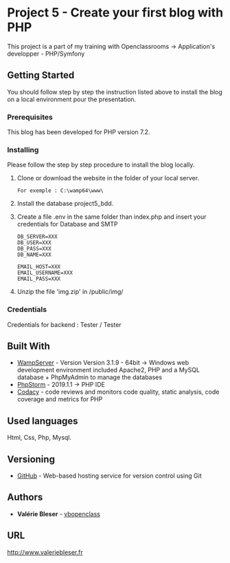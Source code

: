 # Project 5 - Create your first blog with PHP

This project is a part of my training with Openclassrooms -> Application's developper - PHP/Symfony

## Getting Started

You should follow step by step the instruction listed above  to install the blog on a local environment pour the presentation. 

### Prerequisites

This blog has been developed for PHP version 7.2.

### Installing

Please follow the step by step procedure to install the blog locally. 

1. Clone or download the website in the folder of your local server.
    ```
    For exemple : C:\wamp64\www\
    ```
2. Install the database project5_bdd.

3. Create a file .env in the same folder than index.php and insert your credentials for Database and SMTP
    ```
    DB_SERVER=XXX
    DB_USER=XXX
    DB_PASS=XXX
    DB_NAME=XXX
    
    EMAIL_HOST=XXX
    EMAIL_USERNAME=XXX
    EMAIL_PASS=XXX
    ```
4. Unzip the file 'img.zip' in /public/img/

### Credentials

Credentials for backend : Tester / Tester

## Built With

  * [WampServer](http://www.wampserver.com/) - Version Version 3.1.9 - 64bit -> Windows web development environment included Apache2, PHP and a MySQL database + PhpMyAdmin to manage the databases
  * [PhpStorm](https://www.jetbrains.com/phpstorm/) - 2019.1.1 -> PHP IDE
  * [Codacy](https://www.codacy.com) - code reviews and monitors code quality, static analysis, code coverage and metrics for PHP

## Used languages

Html, Css, Php, Mysql.

## Versioning

  * [GitHub](https://github.com/vbopenclass/Project5) - Web-based hosting service for version control using Git

## Authors

  * **Valérie Bleser**  - [vbopenclass](https://github.com/vbopenclass)
  
## URL

http://www.valeriebleser.fr